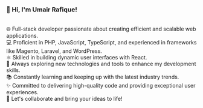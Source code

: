### 👋 Hi, I'm Umair Rafique!
<br /> 🌐 Full-stack developer passionate about creating efficient and scalable web applications.
<br /> 💻 Proficient in PHP, JavaScript, TypeScript, and experienced in frameworks like Magento, Laravel, and WordPress.
<br /> ⚛️ Skilled in building dynamic user interfaces with React.
<br /> 🔧 Always exploring new technologies and tools to enhance my development skills.
<br /> 📚 Constantly learning and keeping up with the latest industry trends.
<br /> ✨ Committed to delivering high-quality code and providing exceptional user experiences.
<br /> 🌟 Let's collaborate and bring your ideas to life!
